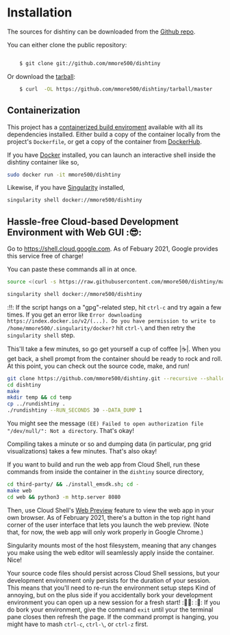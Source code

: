 # Installation

The sources for dishtiny can be downloaded from the [Github repo](https://github.com/mmore500/dishtiny).

You can either clone the public repository:

```bash

    $ git clone git://github.com/mmore500/dishtiny
```
Or download the [tarball](https://github.com/mmore500/dishtiny/tarball/master):

```bash
    $ curl  -OL https://github.com/mmore500/dishtiny/tarball/master
```

## Containerization

This project has a [containerized build enviroment](https://docs.docker.com/engine/reference/commandline/build/) available with all its dependencies installed. Either build a copy of the container locally from the project's `Dockerfile`,
or get a copy of the container from [DockerHub](https://hub.docker.com/r/mmore500/dishtiny).

If you have [Docker](https://docs.docker.com/) installed, you can launch an interactive shell inside the dishtiny container like so,
```bash
sudo docker run -it mmore500/dishtiny
```

Likewise, if you have [Singularity](https://sylabs.io/docs/) installed,
```bash
singularity shell docker://mmore500/dishtiny
```

## Hassle-free Cloud-based Development Environment with Web GUI ::sunglasses::

Go to <https://shell.cloud.google.com>.
As of Febuary 2021, Google provides this service free of charge!

You can paste these commands all in at once.
```bash
source <(curl -s https://raw.githubusercontent.com/mmore500/dishtiny/master/script/setup_cloudshell.sh)

singularity shell docker://mmore500/dishtiny
```

::bangbang::
If the script hangs on a "gpg"-related step, hit `ctrl-c` and try again a few times.
If you get an error like `Error downloading https://index.docker.io/v2/(...). Do you have permission to write to /home/mmore500/.singularity/docker?` hit `ctrl-\` and then retry the `singularity shell` step.

This'll take a few minutes, so go get yourself a cup of coffee |:coffee:|.
When you get back, a shell prompt from the container should be ready to rock and roll.
At this point, you can check out the source code, make, and run!
```bash
git clone https://github.com/mmore500/dishtiny.git --recursive --shallow-submodules
cd dishtiny
make
mkdir temp && cd temp
cp ../rundishtiny .
./rundishtiny --RUN_SECONDS 30 --DATA_DUMP 1
```

You might see the message `(EE) Failed to open authorization file "/dev/null/": Not a directory`.
That's okay!

Compiling takes a minute or so and dumping data (in particular, png grid visualizations) takes a few minutes.
That's also okay!

If you want to build and run the web app from Cloud Shell, run these commands from inside the container in the `dishtiny` source directory,
```bash
cd third-party/ && ./install_emsdk.sh; cd -
make web
cd web && python3 -m http.server 8080
```

Then, use Cloud Shell's [Web Preview](https://cloud.google.com/shell/docs/using-web-preview) feature to view the web app in your own browser.
As of February 2021, there's a button in the top right hand corner of the user interface that lets you launch the web preview.
(Note that, for now, the web app will only work properly in Google Chrome.)

Singularity mounts most of the host filesystem, meaning that any changes you make using the web editor will seamlessly apply inside the container.
Nice!

Your source code files should persist across Cloud Shell sessions, but your development environment only persists for the duration of your session.
This means that you'll need to re-run the environment setup steps
Kind of annoying, but on the plus side if you accidentally bork your development environment you can open up a new session for a fresh start!
::man_shrugging:: ::rocket::
If you do bork your environment, give the command `exit` until your the terminal pane closes then refresh the page.
If the command prompt is hanging, you might have to mash `ctrl-c`, `ctrl-\`, or `ctrl-z` first.
